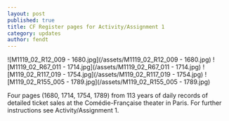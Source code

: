 ```yaml
---
layout: post
published: true
title: CF Register pages for Activity/Assignment 1
category: updates
author: fendt
---
```


![M1119_02_R12_009 - 1680.jpg](/assets/M1119_02_R12_009 - 1680.jpg)
![M1119_02_R67_011 - 1714.jpg](/assets/M1119_02_R67_011 - 1714.jpg)
![M119_02_R117_019 - 1754.jpg](/assets/M119_02_R117_019 - 1754.jpg)
![M119_02_R155_005 - 1789.jpg](/assets/M119_02_R155_005 - 1789.jpg)

Four pages (1680, 1714, 1754, 1789) from 113 years of daily records of detailed ticket sales at the Comédie-Française theater in Paris. For further instructions see Activity/Assignment 1.

 